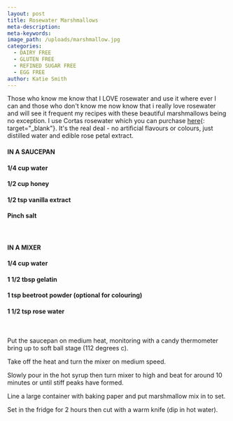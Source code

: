 ```yaml
---
layout: post
title: Rosewater Marshmallows
meta-description:
meta-keywords:
image_path: /uploads/marshmallow.jpg
categories:
  - DAIRY FREE
  - GLUTEN FREE
  - REFINED SUGAR FREE
  - EGG FREE
author: Katie Smith
---
```


Those who know me know that I LOVE rosewater and use it where ever I can and those who don't know me now know that i really love rosewater and will see it frequent my recipes with these beautiful marshmallows being no exception. I use Cortas rosewater which you can purchase [here](https://internationalgroceries.com.au/Cortas%20Rose%20Water){: target="_blank"}. It's the real deal - no artificial flavours or colours, just distilled water and edible rose petal extract.

#### **IN A SAUCEPAN&nbsp;**

#### 1/4 cup water

#### 1/2 cup honey&nbsp;

#### 1/2 tsp vanilla extract&nbsp;

#### Pinch salt

&nbsp;

#### **IN A MIXER**

#### 1/4 cup water

#### 1 1/2 tbsp gelatin

#### 1 tsp beetroot powder (optional for colouring)

#### 1 1/2 tsp rose water&nbsp;

&nbsp;

Put the saucepan on medium heat, monitoring with a candy thermometer bring up to soft ball stage (112 degrees c).

Take off the heat and turn the mixer on medium speed.

Slowly pour in the hot syrup then turn mixer to high and beat for around 10 minutes or until stiff peaks have formed.

Line a large container with baking paper and put marshmallow mix in to set.

Set in the fridge for 2 hours then cut with a warm knife (dip in hot water).

&nbsp;